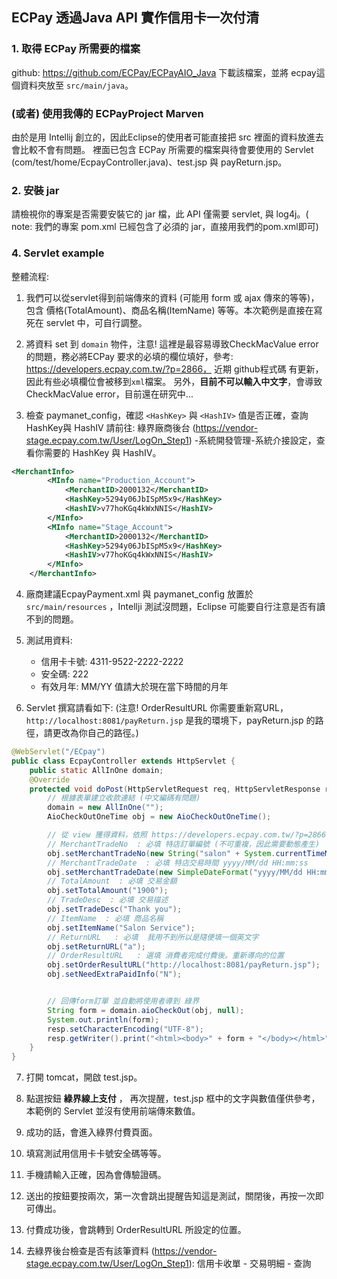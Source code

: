 ## ECPay 透過Java API 實作信用卡一次付清


### 1. 取得 ECPay 所需要的檔案
github: https://github.com/ECPay/ECPayAIO_Java
下載該檔案，並將 ecpay這個資料夾放至 `src/main/java`。

### (或者) 使用我傳的 ECPayProject Marven
由於是用 Intellij 創立的，因此Eclipse的使用者可能直接把 src 裡面的資料放進去會比較不會有問題。
裡面已包含 ECPay 所需要的檔案與待會要使用的 Servlet (com/test/home/EcpayController.java)、test.jsp 與  payReturn.jsp。

### 2. 安裝 jar
請檢視你的專案是否需要安裝它的 jar 檔，此 API 僅需要 servlet, 與 log4j。( note: 我們的專案 pom.xml 已經包含了必須的 jar，直接用我們的pom.xml即可)

### 4. Servlet example
整體流程:
1. 我們可以從servlet得到前端傳來的資料 (可能用 form 或 ajax 傳來的等等)，包含 價格(TotalAmount)、商品名稱(ItemName) 等等。本次範例是直接在寫死在 servlet 中，可自行調整。

2. 將資料 set 到 `domain` 物件，注意! 這裡是最容易導致CheckMacValue error 的問題，務必將ECPay 要求的必填的欄位填好，參考: https://developers.ecpay.com.tw/?p=2866，
近期 github程式碼 有更新，因此有些必填欄位會被移到`xml`檔案。
另外，**目前不可以輸入中文字**，會導致 CheckMacValue error，目前還在研究中...

3. 檢查 paymanet_config，確認 `<HashKey>` 與 `<HashIV>` 值是否正確，查詢HashKey與 HashIV 請前往: 綠界廠商後台 (https://vendor-stage.ecpay.com.tw/User/LogOn_Step1) -系統開發管理-系統介接設定，查看你需要的 HashKey 與 HashIV。

```xml
<MerchantInfo>
        <MInfo name="Production_Account">
            <MerchantID>2000132</MerchantID>
            <HashKey>5294y06JbISpM5x9</HashKey>
            <HashIV>v77hoKGq4kWxNNIS</HashIV>
        </MInfo>
        <MInfo name="Stage_Account">
            <MerchantID>2000132</MerchantID>
            <HashKey>5294y06JbISpM5x9</HashKey>
            <HashIV>v77hoKGq4kWxNNIS</HashIV>
        </MInfo>
    </MerchantInfo>
```
4. 廠商建議EcpayPayment.xml 與 paymanet_config 放置於 `src/main/resources` ，Intellji 測試沒問題，Eclipse 可能要自行注意是否有讀不到的問題。

5. 測試用資料:
    - 信用卡卡號: 4311-9522-2222-2222
    - 安全碼: 222
    - 有效月年: MM/YY 值請大於現在當下時間的月年

6. Servlet 撰寫請看如下: 
(注意! OrderResultURL 你需要重新寫URL，`http://localhost:8081/payReturn.jsp` 是我的環境下，payReturn.jsp 的路徑，請更改為你自己的路徑。)

```java
@WebServlet("/ECpay")
public class EcpayController extends HttpServlet {
    public static AllInOne domain;
    @Override
    protected void doPost(HttpServletRequest req, HttpServletResponse resp) throws ServletException, IOException {
        // 根據表單建立收款連結 (中文編碼有問題)
        domain = new AllInOne("");
        AioCheckOutOneTime obj = new AioCheckOutOneTime();

        // 從 view 獲得資料，依照 https://developers.ecpay.com.tw/?p=2866 獲得必要的參數
        // MerchantTradeNo  : 必填 特店訂單編號 (不可重複，因此需要動態產生)
        obj.setMerchantTradeNo(new String("salon" + System.currentTimeMillis()));
        // MerchantTradeDate  : 必填 特店交易時間 yyyy/MM/dd HH:mm:ss
        obj.setMerchantTradeDate(new SimpleDateFormat("yyyy/MM/dd HH:mm:ss").format(new java.util.Date()));
        // TotalAmount  : 必填 交易金額
        obj.setTotalAmount("1900");
        // TradeDesc  : 必填 交易描述
        obj.setTradeDesc("Thank you");
        // ItemName  : 必填 商品名稱
        obj.setItemName("Salon Service");
        // ReturnURL   : 必填  我用不到所以是隨便填一個英文字
        obj.setReturnURL("a");
        // OrderResultURL   : 選填 消費者完成付費後。重新導向的位置
        obj.setOrderResultURL("http://localhost:8081/payReturn.jsp");
        obj.setNeedExtraPaidInfo("N");


        // 回傳form訂單 並自動將使用者導到 綠界
        String form = domain.aioCheckOut(obj, null);
        System.out.println(form);
        resp.setCharacterEncoding("UTF-8");
        resp.getWriter().print("<html><body>" + form + "</body></html>");
    }
}

```

7. 打開 tomcat，開啟 test.jsp。

8. 點選按鈕 **綠界線上支付** ， 再次提醒，test.jsp 框中的文字與數值僅供參考，本範例的 Servlet 並沒有使用前端傳來數值。

9. 成功的話，會進入綠界付費頁面。

10. 填寫測試用信用卡卡號安全碼等等。

11. 手機請輸入正確，因為會傳驗證碼。

12. 送出的按鈕要按兩次，第一次會跳出提醒告知這是測試，關閉後，再按一次即可傳出。

13. 付費成功後，會跳轉到 OrderResultURL 所設定的位置。

14. 去綠界後台檢查是否有該筆資料 (https://vendor-stage.ecpay.com.tw/User/LogOn_Step1): 信用卡收單 - 交易明細 - 查詢

